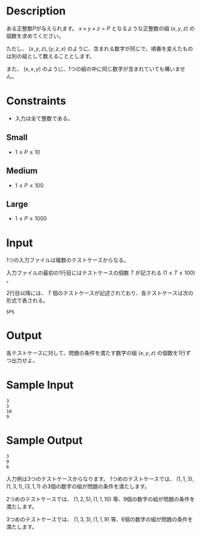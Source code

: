 # Description

ある正整数$P$が与えられます。 $x \times y \times z = P$ となるような正整数の組 $(x,y,z)$ の個数を求めてください。

ただし、 $(x,y,z),(y,z,x)$ のように、含まれる数字が同じで、順番を変えたものは別の組として数えることとします。 

また、 $(x,x,y)$ のように、1つの組の中に同じ数字が含まれていても構いません。

# Constraints

- 入力は全て整数である。

## Small

- $1 \leq P \leq 10$

## Medium

- $1 \leq P \leq 100$

## Large

- $1 \leq P \leq 1000$

# Input
1つの入力ファイルは複数のテストケースからなる。

入力ファイルの最初の1行目にはテストケースの個数 $T$ が記される $(1 \leq T \leq 100)$ 。

2行目以降には、 $T$ 個のテストケースが記述されており、各テストケースは次の形式で表される。

```
$P$
```

# Output
各テストケースに対して、問題の条件を満たす数字の組 $(x,y,z)$ の個数を1行ずつ出力せよ。

# Sample Input
```
3
3
10
9

```

# Sample Output
```
3
9
6

```
入力例は3つのテストケースからなります。
1つめのテストケースでは、 $(1,1,3),(1,3,1),(3,1,1)$ の3個の数字の組が問題の条件を満たします。

2つめのテストケースでは、 $(1,2,5),(1,1,10)$ 等、9個の数字の組が問題の条件を満たします。

3つめのテストケースでは、 $(1,3,3),(1,1,9)$ 等、6個の数字の組が問題の条件を満たします。